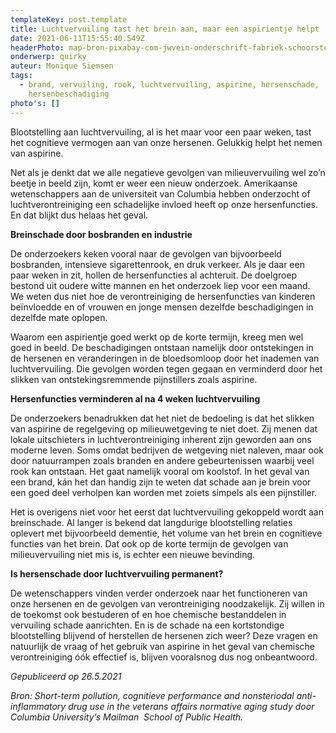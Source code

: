 ```yaml
---
templateKey: post.template
title: Luchtvervuiling tast het brein aan, maar een aspirientje helpt
date: 2021-06-11T15:55:40.549Z
headerPhoto: map-bron-pixabay-com-jwvein-onderschrift-fabriek-schoorstenen-rook-image-img-fabriek-schoorstenen-rook-jpg
onderwerp: quirky
auteur: Monique Siemsen
tags:
  - brand, vervuiling, rook, luchtvervuiling, aspirine, hersenschade,
    hersenbeschadiging
photo's: []
---
```



Blootstelling aan luchtvervuiling, al is het maar voor een paar weken, tast het cognitieve vermogen aan van onze hersenen. Gelukkig helpt het nemen van aspirine.



Net als je denkt dat we alle negatieve gevolgen van milieuvervuiling wel zo’n beetje in beeld zijn, komt er weer een nieuw onderzoek. Amerikaanse wetenschappers aan de universiteit van Columbia hebben onderzocht of luchtverontreiniging een schadelijke invloed heeft op onze hersenfuncties. En dat blijkt dus helaas het geval.





**Breinschade door bosbranden en industrie**



De onderzoekers keken vooral naar de gevolgen van bijvoorbeeld bosbranden, intensieve sigarettenrook, en druk verkeer. Als je daar een paar weken in zit, hollen de hersenfuncties al achteruit. De doelgroep bestond uit oudere witte mannen en het onderzoek liep voor een maand. We weten dus niet hoe de verontreiniging de hersenfuncties van kinderen beïnvloedde en of vrouwen en jonge mensen dezelfde beschadigingen in dezelfde mate oplopen.



Waarom een aspirientje goed werkt op de korte termijn, kreeg men wel goed in beeld. De beschadigingen ontstaan namelijk door ontstekingen in de hersenen en veranderingen in de bloedsomloop door het inademen van luchtvervuiling. Die gevolgen worden tegen gegaan en verminderd door het slikken van ontstekingsremmende pijnstillers zoals aspirine.





**Hersenfuncties verminderen al na 4 weken luchtvervuiling**



De onderzoekers benadrukken dat het niet de bedoeling is dat het slikken van aspirine de regelgeving op milieuwetgeving te niet doet. Zij menen dat lokale uitschieters in luchtverontreiniging inherent zijn geworden aan ons moderne leven. Soms omdat bedrijven de wetgeving niet naleven, maar ook door natuurrampen zoals branden en andere gebeurtenissen waarbij veel rook kan ontstaan. Het gaat namelijk vooral om koolstof. In het geval van een brand, kán het dan handig zijn te weten dat schade aan je brein voor een goed deel verholpen kan worden met zoiets simpels als een pijnstiller.



Het is overigens niet voor het eerst dat luchtvervuiling gekoppeld wordt aan breinschade. Al langer is bekend dat langdurige blootstelling relaties oplevert met bijvoorbeeld dementie, het volume van het brein en cognitieve functies van het brein. Dat ook op de korte termijn de gevolgen van milieuvervuiling niet mis is, is echter een nieuwe bevinding. 





**Is hersenschade door luchtvervuiling permanent?**



De wetenschappers vinden verder onderzoek naar het functioneren van onze hersenen en de gevolgen van verontreiniging noodzakelijk. Zij willen in de toekomst ook bestuderen of en hoe chemische bestanddelen in vervuiling schade aanrichten. En is de schade na een kortstondige blootstelling blijvend of herstellen de hersenen zich weer? Deze vragen en natuurlijk de vraag of het gebruik van aspirine in het geval van chemische verontreiniging óók effectief is, blijven vooralsnog dus nog onbeantwoord. 





*Gepubliceerd op 26.5.2021*



*Bron: Short-term pollution, cognitieve performance and nonsteriodal anti-inflammatory drug use in the veterans affairs normative aging study door Columbia University’s Mailman  School of Public Health.*